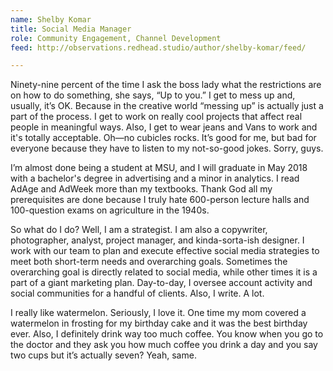 ```yaml
---
name: Shelby Komar
title: Social Media Manager
role: Community Engagement, Channel Development
feed: http://observations.redhead.studio/author/shelby-komar/feed/

---
```


Ninety-nine percent of the time I ask the boss lady what the restrictions are on how to do something, she says, “Up to you.” I get to mess up and, usually, it’s OK. Because in the creative world “messing up” is actually just a part of the process. I get to work on really cool projects that affect real people in meaningful ways. Also, I get to wear jeans and Vans to work and it's totally acceptable.  Oh—no cubicles rocks. It’s good for me, but bad for everyone because they have to listen to my not-so-good jokes. Sorry, guys.

I’m almost done being a student at MSU, and I will graduate in May 2018 with a bachelor's degree in advertising and a minor in analytics. I read AdAge and AdWeek more than my textbooks. Thank God all my prerequisites are done because I truly hate 600-person lecture halls and 100-question exams on agriculture in the 1940s.

So what do I do? Well, I am a strategist. I am also a copywriter, photographer, analyst, project manager, and kinda-sorta-ish designer. I work with our team to plan and execute effective social media strategies to meet both short-term needs and overarching goals. Sometimes the overarching goal is directly related to social media, while other times it is a part of a giant marketing plan. Day-to-day, I oversee account activity and social communities for a handful of clients. Also, I write. A lot.

I really like watermelon. Seriously, I love it. One time my mom covered a watermelon in frosting for my birthday cake and it was the best birthday ever. Also, I definitely drink way too much coffee. You know when you go to the doctor and they ask you how much coffee you drink a day and you say two cups but it’s actually seven? Yeah, same.
